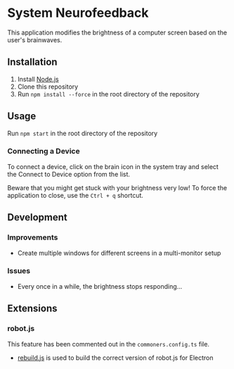 # System Neurofeedback
This application modifies the brightness of a computer screen based on the user's brainwaves.

## Installation
1. Install [Node.js](https://nodejs.org/en/download/)
2. Clone this repository    
3. Run `npm install --force` in the root directory of the repository

## Usage
Run `npm start` in the root directory of the repository

### Connecting a Device
To connect a device, click on the brain icon in the system tray and select the Connect to Device option from the list.

Beware that you might get stuck with your brightness very low! To force the application to close, use the `Ctrl + q` shortcut.

## Development
### Improvements
- Create multiple windows for different screens in a multi-monitor setup

### Issues
- Every once in a while, the brightness stops responding...

## Extensions
### robot.js
This feature has been commented out in the `commoners.config.ts` file.
- [rebuild.js](./rebuild.js) is used to build the correct version of robot.js for Electron